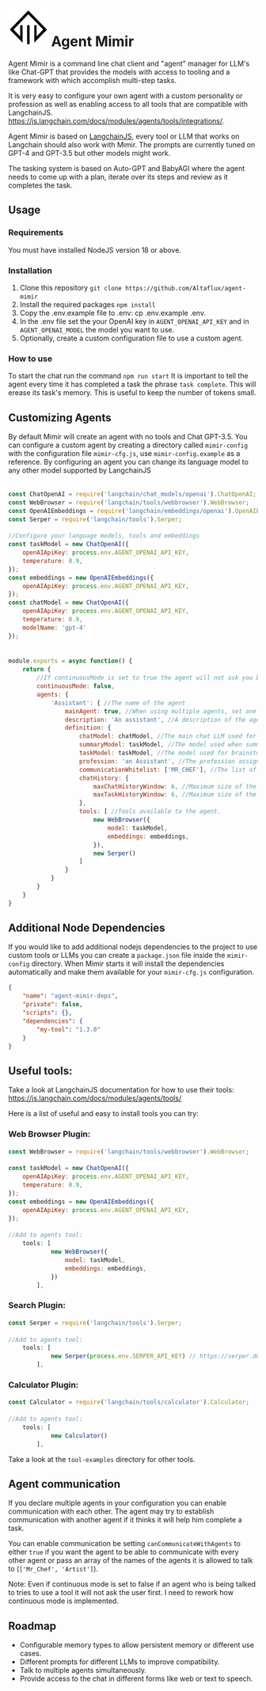 # <img src="assets/mimir_logo.svg" width="80" height="80"> Agent Mimir

Agent Mimir is a command line chat client and "agent" manager for LLM's like Chat-GPT that provides the models with access to tooling and a framework with which accomplish multi-step tasks.

It is very easy to configure your own agent with a custom personality or profession as well as enabling access to all tools that are compatible with LangchainJS. https://js.langchain.com/docs/modules/agents/tools/integrations/.

Agent Mimir is based on [LangchainJS](https://github.com/hwchase17/langchainjs), every tool or LLM that works on Langchain should also work with Mimir. The prompts are currently tuned on GPT-4 and GPT-3.5 but other models might work.

The tasking system is based on Auto-GPT and BabyAGI where the agent needs to come up with a plan, iterate over its steps and review as it completes the task.


## Usage

### Requirements
You must have installed NodeJS version 18 or above.

### Installation

1. Clone this repository `git clone https://github.com/Altaflux/agent-mimir`
2. Install the required packages `npm install`
3. Copy the .env.example file to .env: cp .env.example .env.
4. In the .env file set the your OpenAI key in `AGENT_OPENAI_API_KEY` and in `AGENT_OPENAI_MODEL` the model you want to use.
5. Optionally, create a custom configuration file to use a custom agent.


### How to use
To start the chat run the command `npm run start`
It is important to tell the agent every time it has completed a task the phrase `task complete`. This will erease its task's memory. This is useful to keep the number of tokens small.

## Customizing Agents

By default Mimir will create an agent with no tools and Chat GPT-3.5. You can configure a custom agent by creating a directory called `mimir-config` with the configuration file `mimir-cfg.js`, use `mimir-config.example` as a reference. By configuring an agent you can change its language model to any other model supported by LangchainJS

```javascript

const ChatOpenAI = require('langchain/chat_models/openai').ChatOpenAI;
const WebBrowser = require('langchain/tools/webbrowser').WebBrowser;
const OpenAIEmbeddings = require('langchain/embeddings/openai').OpenAIEmbeddings;
const Serper = require('langchain/tools').Serper;

//Configure your language models, tools and embeddings
const taskModel = new ChatOpenAI({
    openAIApiKey: process.env.AGENT_OPENAI_API_KEY,
    temperature: 0.9,
});
const embeddings = new OpenAIEmbeddings({
    openAIApiKey: process.env.AGENT_OPENAI_API_KEY,
});
const chatModel = new ChatOpenAI({
    openAIApiKey: process.env.AGENT_OPENAI_API_KEY,
    temperature: 0.9,
    modelName: 'gpt-4'
});


module.exports = async function() {
    return {
        //If continuousMode is set to true the agent will not ask you before executing a tool. Disable at your own risk.
        continuousMode: false,
        agents: {
            'Assistant': { //The name of the agent
                mainAgent: true, //When using multiple agents, set one agent as the mainAgent for the chat.
                description: 'An assistant', //A description of the agent and how to talk to it.
                definition: {
                    chatModel: chatModel, //The main chat LLM used for conversation and memory.
                    summaryModel: taskModel, //The model used when summarizing conversations.
                    taskModel: taskModel, //The model used for brainstorming steps.
                    profession: 'an Assistant', //The profession assigned to the agent.
                    communicationWhitelist: ['MR_CHEF'], //The list of agents it is allowed to talk to.
                    chatHistory: {
                        maxChatHistoryWindow: 6, //Maximum size of the conversational chat before summarizing. 4 by default
                        maxTaskHistoryWindow: 6, //Maximum size of the task chat before summarizing. 4 by default
                    },
                    tools: [ //Tools available to the agent.
                        new WebBrowser({
                            model: taskModel,
                            embeddings: embeddings,
                        }),
                        new Serper()
                    ]
                }
            }
        }
    }
}
```
## Additional Node Dependencies

If you would like to add additional nodejs dependencies to the project to use custom tools or LLMs you can create a `package.json` file inside the `mimir-config` directory. When Mimir starts it will install the dependencies automatically and make them available for your `mimir-cfg.js` configuration.
```json
{
    "name": "agent-mimir-deps",
    "private": false,
    "scripts": {},
    "dependencies": {
        "my-tool": "1.3.0"
    }
}

```

## Useful tools:

Take a look at LangchainJS documentation for how to use their tools: https://js.langchain.com/docs/modules/agents/tools/

Here is a list of useful and easy to install tools you can try:


### Web Browser Plugin:
```javascript
const WebBrowser = require('langchain/tools/webbrowser').WebBrowser;

const taskModel = new ChatOpenAI({
    openAIApiKey: process.env.AGENT_OPENAI_API_KEY,
    temperature: 0.9,
});
const embeddings = new OpenAIEmbeddings({
    openAIApiKey: process.env.AGENT_OPENAI_API_KEY,
});

//Add to agents tool:
    tools: [
            new WebBrowser({
                model: taskModel,
                embeddings: embeddings,
            })
        ],
```

### Search Plugin:
```javascript
const Serper = require('langchain/tools').Serper;

//Add to agents tool:
    tools: [
            new Serper(process.env.SERPER_API_KEY) // https://serper.dev.
        ],
```

### Calculator Plugin:
```javascript
const Calculator = require('langchain/tools/calculator').Calculator;

//Add to agents tool:
    tools: [
            new Calculator()
        ],
```

Take a look at the `tool-examples` directory  for other tools.

## Agent communication
If you declare multiple agents in your configuration you can enable communication with each other. The agent may try to establish communication with another agent if it thinks it will help him complete a task.

You can enable communication be setting `canCommunicateWithAgents` to either `true` if you want the agent to be able to communicate with every other agent or pass an array of the names of the agents it is allowed to talk to (`['Mr_Chef', 'Artist']`).

Note: Even if continuous mode is set to false if an agent who is being talked to tries to use a tool it will not ask the user first. I need to rework how continuous mode is implemented.

## Roadmap

* Configurable memory types to allow persistent memory or different use cases.
* Different prompts for different LLMs to improve compatibility.
* Talk to multiple agents simultaneously.
* Provide access to the chat in different forms like web or text to speech.